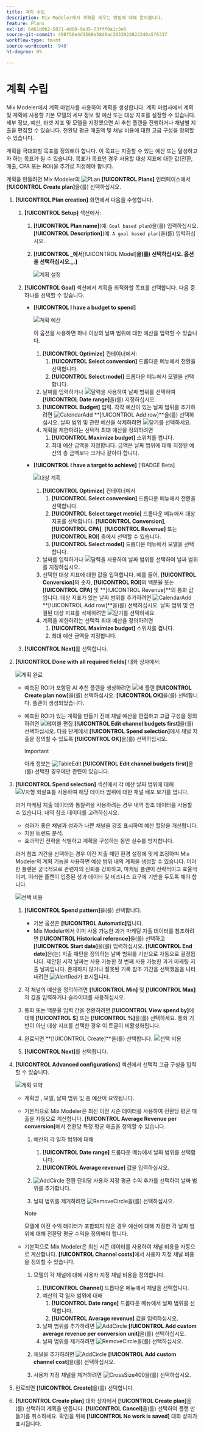 ```yaml
---
title: 계획 수립
description: Mix Modeler에서 계획을 세우는 방법에 대해 알아봅니다.
feature: Plans
exl-id: 6d61d0b2-5871-4d00-9a35-73fff0a1c3e5
source-git-commit: 498f50e4d1568e58d0ac2833022822340a5f6337
workflow-type: tm+mt
source-wordcount: '948'
ht-degree: 0%

---
```



# 계획 수립

Mix Modeler에서 계획 마법사를 사용하여 계획을 생성합니다. 계획 마법사에서 계획 및 계획에 사용할 기본 모델의 세부 정보 및 예산 또는 대상 지표를 설정할 수 있습니다. 세부 정보, 예산, 타겟 지표 및 모델을 지정했으면 AI 추천 플랜을 진행하거나 채널별 지출을 편집할 수 있습니다. 전환당 평균 매출액 및 채널 비용에 대한 고급 구성을 정의할 수 있습니다.

계획을 극대화할 목표를 정의해야 합니다. 이 목표는 지출할 수 있는 예산 또는 달성하고자 하는 목표가 될 수 있습니다. 목표가 목표인 경우 사용할 대상 지표에 대한 값(전환, 매출, CPA 또는 ROI)을 추가로 지정해야 합니다.

계획을 만들려면 Mix Modeler의 ![PLan](/help/assets/icons/FileChart.svg) **[!UICONTROL Plans]** 인터페이스에서 **[!UICONTROL Create plan]**&#x200B;을(를) 선택하십시오.


1. **[!UICONTROL Plan creation]** 화면에서 다음을 수행합니다.

   1. **[!UICONTROL Setup]** 섹션에서:

      1. **[!UICONTROL Plan name]**(예: `Goal based plan`)을(를) 입력하십시오. **[!UICONTROL Description]**(예: `A goal based plan`)을(를) 입력하십시오.
      1. **[!UICONTROL _에서&#x200B;**[!UICONTROL Model]**을(를) 선택하십시오. 옵션을 선택하십시오._.]**

         ![계획 설정](/help/assets/plan-setup.png)

   1. **[!UICONTROL Goal]** 섹션에서 계획을 최적화할 목표를 선택합니다. 다음 중 하나를 선택할 수 있습니다.

      * **[!UICONTROL I have a budget to spend]**

        ![계획 예산](../assets/plan-budget.png)

        이 옵션을 사용하면 하나 이상의 날짜 범위에 대한 예산을 입력할 수 있습니다.

         1. **[!UICONTROL Optimize]** 컨테이너에서:
            1. **[!UICONTROL Select conversion]** 드롭다운 메뉴에서 전환을 선택합니다.
            1. **[!UICONTROL Select model]** 드롭다운 메뉴에서 모델을 선택합니다.
         1. 날짜를 입력하거나 ![달력](/help/assets/icons/Calendar.svg)을 사용하여 날짜 범위를 선택하여 **[!UICONTROL Date range]**&#x200B;을(를) 지정하십시오.
         1. **[!UICONTROL Budget]** 입력.
각각 예산이 있는 날짜 범위를 추가하려면 ![CalendarAdd](/help/assets/icons/CalendarAdd.svg) **[!UICONTROL Add row]**을(를) 선택하십시오.
날짜 범위 및 관련 예산을 삭제하려면 ![닫기](/help/assets/icons/Close.svg)를 선택하세요.
         1. 계획을 제한하려는 선택적 최대 예산을 정의하려면
            1. **[!UICONTROL Maximize budget]** 스위치를 켭니다.
            1. 최대 예산 금액을 지정합니다. 금액은 날짜 범위에 대해 지정된 예산의 총 금액보다 크거나 같아야 합니다.


      * **[!UICONTROL I have a target to achieve]** [!BADGE Beta]

        ![대상 계획](../assets/plan-target.png)

         1. **[!UICONTROL Optimize]** 컨테이너에서
            1. **[!UICONTROL Select conversion]** 드롭다운 메뉴에서 전환을 선택합니다.
            1. **[!UICONTROL Select target metric]** 드롭다운 메뉴에서 대상 지표를 선택합니다. **[!UICONTROL Conversion]**, **[!UICONTROL CPA]**, **[!UICONTROL Revenue]** 또는 **[!UICONTROL ROI]** 중에서 선택할 수 있습니다.
            1. **[!UICONTROL Select model]** 드롭다운 메뉴에서 모델을 선택합니다.
         1. 날짜를 입력하거나 ![달력](/help/assets/icons/Calendar.svg)을 사용하여 날짜 범위를 선택하여 날짜 범위를 지정하십시오.
         1. 선택한 대상 지표에 대한 값을 입력합니다. 예를 들어, **[!UICONTROL Conversion]**&#x200B;의 숫자, **[!UICONTROL ROI]**&#x200B;의 백분율 또는 **[!UICONTROL CPA]** 및 **[!UICONTROL Revenue]**의 통화 값입니다.
대상 지표가 있는 날짜 범위를 추가하려면 ![CalendarAdd](/help/assets/icons/CalendarAdd.svg) **[!UICONTROL Add row]**을(를) 선택하십시오.
날짜 범위 및 연결된 대상 지표를 삭제하려면 ![닫기](/help/assets/icons/Close.svg)를 선택하세요.
         1. 계획을 제한하려는 선택적 최대 예산을 정의하려면
            1. **[!UICONTROL Maximize budget]** 스위치를 켭니다.
            1. 최대 예산 금액을 지정합니다.


   1. **[!UICONTROL Next]**&#x200B;를 선택합니다.

1. **[!UICONTROL Done with all required fields]** 대화 상자에서:

   ![계획 완료](/help/assets/plan-done-required-fields.png)

   * 예측된 ROI가 포함된 AI 추천 플랜을 생성하려면 ![새 플랜](/help/assets/icons/NewPlan.svg) **[!UICONTROL Create plan now]**&#x200B;을(를) 선택하십시오. **[!UICONTROL OK]**&#x200B;을(를) 선택합니다. 플랜이 생성되었습니다.





   * 예측된 ROI가 있는 계획을 만들기 전에 채널 예산을 편집하고 고급 구성을 정의하려면 ![테이블 편집](/help/assets/icons/TableEdit.svg) **[!UICONTROL Edit channel budgets first]**&#x200B;을(를) 선택하십시오.  다음 단계에서 **[!UICONTROL Spend selection]**&#x200B;에서 채널 지출을 정의할 수 있도록 **[!UICONTROL OK]**&#x200B;을(를) 선택하십시오.


     >[!IMPORTANT]
     >
     >아래 정보는 ![TableEdit](/help/assets/icons/TableEdit.svg) **[!UICONTROL Edit channel budgets first]**&#x200B;을(를) 선택한 경우에만 관련이 있습니다.


1. **[!UICONTROL Spend selection]** 섹션에서 각 예산 날짜 범위에 대해 ![V자형 화살표](/help/assets/icons/ChevronRight.svg)를 사용하여 해당 데이터 범위에 대한 채널 배포 보기를 엽니다.

   과거 마케팅 지출 데이터와 통찰력을 사용하려는 경우 내역 참조 데이터를 사용할 수 있습니다. 내역 참조 데이터를 고려하십시오.

   * 성과가 좋은 채널과 성과가 나쁜 채널을 강조 표시하여 예산 할당을 개선합니다.
   * 지원 트렌드 분석.
   * 효과적인 전략을 식별하고 계획을 구성하는 동안 실수를 방지합니다.

   과거 참조 기간을 선택하는 경우 이전 지출 패턴 환경 설정에 맞게 조정하며 Mix Modeler의 계획 기능을 사용하면 예상 범위 내의 계획을 생성할 수 있습니다. 이러한 플랜은 궁극적으로 관련자의 신뢰를 강화하고, 마케팅 플랜이 전략적이고 효율적이며, 이러한 플랜이 입증된 성과 데이터 및 비즈니스 요구에 기반을 두도록 해야 합니다.

   ![선택 비용](/help/assets/plan-spend-selection.png)

   1. **[!UICONTROL Spend pattern]**&#x200B;을(를) 선택합니다.

      * 기본 옵션은 **[!UICONTROL Automatic]**&#x200B;입니다.
      * Mix Modeler에서 이미 사용 가능한 과거 마케팅 지출 데이터를 참조하려면 **[!UICONTROL Historical reference]**&#x200B;을(를) 선택하고 **[!UICONTROL Start date]**&#x200B;을(를) 입력하십시오. **[!UICONTROL End date]**&#x200B;은(는) 지출 패턴을 정의하는 날짜 범위를 기반으로 자동으로 결정됩니다. 제안된 시작 날짜는 사용 가능한 첫 번째 사용 가능한 과거 마케팅 지출 날짜입니다. 존재하지 않거나 잘못된 기록 참조 기간을 선택했음을 나타내려면 ![AlertRed](/help/assets/icons/AlertRed.svg)가 표시됩니다.

   1. 각 채널의 예산을 정의하려면 **[!UICONTROL Min]** 및 **[!UICONTROL Max]**&#x200B;의 값을 입력하거나 슬라이더를 사용하십시오.

   1. 통화 또는 백분율 입력 간을 전환하려면 **[!UICONTROL View spend by]**&#x200B;에 대해 **[!UICONTROL $]** 또는 **[!UICONTROL %]**&#x200B;을(를) 선택하세요. 통화 기반이 아닌 대상 지표를 선택한 경우 이 토글이 비활성화됩니다.

   1. 완료되면 **[!UICONTROL Create]**을(를) 선택합니다.
      ![선택 비용](/help/assets/plan-spend-selection.png)

   1. **[!UICONTROL Next]**&#x200B;를 선택합니다.



1. **[!UICONTROL Advanced configurations]** 섹션에서 선택적 고급 구성을 입력할 수 있습니다.

   ![계획 요약](../assets/plan-advanced-configurations.png)

   * 계획명 , 모델, 날짜 범위 및 총 예산이 요약됩니다.

   * 기본적으로 Mix Modeler은 최신 이전 시즌 데이터를 사용하여 전환당 평균 매출을 자동으로 계산합니다. **[!UICONTROL Average Revenue per conversion]**&#x200B;에서 전환당 특정 평균 매출을 정의할 수 있습니다.

      1. 예산의 각 일자 범위에 대해

         1. **[!UICONTROL Date range]** 드롭다운 메뉴에서 날짜 범위를 선택합니다.
         1. **[!UICONTROL Average revenue]** 값을 입력하십시오.

      1. ![AddCircle](/help/assets/icons/AddCircle.svg) 전환 단위당 사용자 지정 평균 수익 추가를 선택하여 날짜 범위를 추가합니다.
      1. 날짜 범위를 제거하려면 ![RemoveCircle](/help/assets/icons/RemoveCircle.svg)을(를) 선택하십시오.

     >[!NOTE]
     >
     >모델에 이전 수익 데이터가 포함되지 않은 경우 예산에 대해 지정한 각 날짜 범위에 대해 전환당 평균 수익을 정의해야 합니다.
     >

   * 기본적으로 Mix Modeler은 최신 시즌 데이터를 사용하여 채널 비용을 자동으로 계산합니다. **[!UICONTROL Channel costs]**&#x200B;에서 사용자 지정 채널 비용을 정의할 수 있습니다.

      1. 모델의 각 채널에 대해 사용자 지정 채널 비용을 정의합니다.

         1. **[!UICONTROL Channel]** 드롭다운 메뉴에서 채널을 선택합니다.
         1. 예산의 각 일자 범위에 대해
            1. **[!UICONTROL Date range]** 드롭다운 메뉴에서 날짜 범위를 선택합니다.
            1. **[!UICONTROL Average revenue]** 값을 입력하십시오.
         1. 날짜 범위를 추가하려면 ![AddCircle](/help/assets/icons/AddCircle.svg) **[!UICONTROL Add custom average revenue per conversion unit]**&#x200B;을(를) 선택하십시오.
         1. 날짜 범위를 제거하려면 ![RemoveCircle](/help/assets/icons/RemoveCircle.svg)을(를) 선택하십시오.

      1. 채널을 추가하려면 ![AddCircle](/help/assets/icons/AddCircle.svg) **[!UICONTROL Add custom channel cost]**&#x200B;을(를) 선택하십시오.
      1. 사용자 지정 채널을 제거하려면 ![CrossSize400](/help/assets/icons/CrossSize400.svg)을(를) 선택하십시오.


1. 완료되면 **[!UICONTROL Create]**&#x200B;을(를) 선택합니다.

1. **[!UICONTROL Create plan]** 대화 상자에서 **[!UICONTROL Create plan]**&#x200B;을(를) 선택하여 계획을 만듭니다. **[!UICONTROL Cancel]**&#x200B;을(를) 선택하여 플랜 만들기를 취소하세요. 확인을 위해 **[!UICONTROL No work is saved]** 대화 상자가 표시됩니다.

